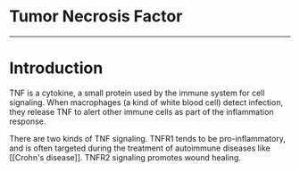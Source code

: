 # Tumor Necrosis Factor


---
# Introduction
TNF is a cytokine, a small protein used by the immune system for cell signaling. When macrophages (a kind of white blood cell) detect infection, they release TNF to alert other immune cells as part of the inflammation response. 

There are two kinds of TNF signaling. TNFR1 tends to be pro-inflammatory, and is often targeted during the treatment of autoimmune diseases like [[Crohn's disease]]. TNFR2 signaling promotes wound healing. 